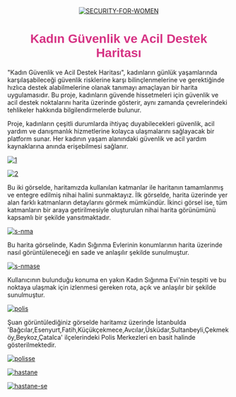 <p align="center">
  <a href="https://ibb.co/Zb32qTp">
    <img src="https://i.ibb.co/Zb32qTp/SECURITY-FOR-WOMEN.png" alt="SECURITY-FOR-WOMEN" border="0">
  </a>
</p>

<h1 align="center" style="color:#d63384; font-family:Arial, sans-serif;">
  Kadın Güvenlik ve Acil Destek Haritası
</h1>

   "Kadın Güvenlik ve Acil Destek Haritası", kadınların günlük yaşamlarında karşılaşabileceği güvenlik risklerine karşı bilinçlenmelerine ve gerektiğinde hızlıca destek alabilmelerine olanak tanımayı amaçlayan bir harita uygulamasıdır. Bu proje, kadınların güvende hissetmeleri için güvenlik ve acil destek noktalarını harita üzerinde gösterir, aynı zamanda çevrelerindeki tehlikeler hakkında bilgilendirmelerde bulunur.

   Proje, kadınların çeşitli durumlarda ihtiyaç duyabilecekleri güvenlik, acil yardım ve danışmanlık hizmetlerine kolayca ulaşmalarını sağlayacak bir platform sunar. Her kadının yaşam alanındaki güvenlik ve acil yardım kaynaklarına anında erişebilmesi sağlanır.

<a href="https://ibb.co/KTKQqVV"><img src="https://i.ibb.co/B0n7ZTT/1.jpg" alt="1" border="0"></a>

<a href="https://ibb.co/mWFXpsY"><img src="https://i.ibb.co/6CJ1Qhp/2.png" alt="2" border="0"></a>

Bu iki görselde, haritamızda kullanılan katmanlar ile haritanın tamamlanmış ve entegre edilmiş nihai halini sunmaktayız. İlk görselde, harita üzerinde yer alan farklı katmanların detaylarını görmek mümkündür. İkinci görsel ise, tüm katmanların bir araya getirilmesiyle oluşturulan nihai harita görünümünü kapsamlı bir şekilde yansıtmaktadır.

<a href="https://ibb.co/1f29qwFZ"><img src="https://i.ibb.co/QFm6N1y9/s-nma.jpg" alt="s-nma" border="0"></a>

Bu harita görselinde, Kadın Sığınma Evlerinin konumlarının harita üzerinde nasıl görüntüleneceği en sade ve anlaşılır şekilde sunulmuştur.

<a href="https://ibb.co/Z6kgBHxS"><img src="https://i.ibb.co/3yLFpfcv/s-nmase.jpg" alt="s-nmase" border="0"></a>

Kullanıcının bulunduğu konuma en yakın Kadın Sığınma Evi'nin tespiti ve bu noktaya ulaşmak için izlenmesi gereken rota, açık ve anlaşılır bir şekilde sunulmuştur.

<a href="https://ibb.co/Cpr5DcyN"><img src="https://i.ibb.co/WNTWjhXq/polis.jpg" alt="polis" border="0"></a>

Şuan görüntülediğiniz görselde haritamız üzerinde İstanbulda 'Bağcılar,Esenyurt,Fatih,Küçükçekmece,Avcılar,Üsküdar,Sultanbeyli,Çekmeköy,Beykoz,Çatalca' ilçelerindeki Polis Merkezleri en basit halinde gösterilmektedir.

<a href="https://ibb.co/B5HyCQ5Z"><img src="https://i.ibb.co/v6C3jT6P/polisse.jpg" alt="polisse" border="0"></a>



<a href="https://ibb.co/wN56Zcms"><img src="https://i.ibb.co/6RjscXCB/hastane.jpg" alt="hastane" border="0"></a>



<a href="https://ibb.co/CpSNc5Bv"><img src="https://i.ibb.co/xKrPkShG/hastane-se.jpg" alt="hastane-se" border="0"></a>



